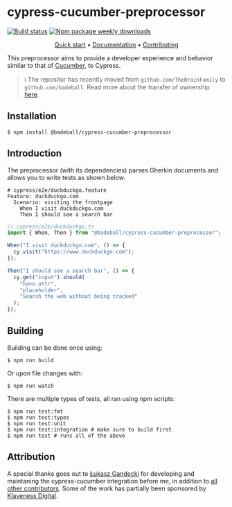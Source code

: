 # cypress-cucumber-preprocessor

[![Build status](https://github.com/badeball/cypress-cucumber-preprocessor/actions/workflows/build.yml/badge.svg)](https://github.com/badeball/cypress-cucumber-preprocessor/actions/workflows/build.yml)
[![Npm package weekly downloads](https://badgen.net/npm/dw/@badeball/cypress-cucumber-preprocessor)](https://npmjs.com/package/@badeball/cypress-cucumber-preprocessor)

<div align="center">

[Quick start](docs/quick-start.md) •
[Documentation](docs/readme.md) •
[Contributing](CONTRIBUTING.md)

</div>

This preprocessor aims to provide a developer experience and behavior similar to that of [Cucumber](https://cucumber.io/), to Cypress.

> :information_source: The repositor has recently moved from `github.com/TheBrainFamily` to `github.com/badeball`. Read more about the transfer of ownership [here](https://github.com/badeball/cypress-cucumber-preprocessor/issues/689).

## Installation

```
$ npm install @badeball/cypress-cucumber-preprocessor
```

## Introduction

The preprocessor (with its dependencies) parses Gherkin documents and allows you to write tests as shown below.

```cucumber
# cypress/e2e/duckduckgo.feature
Feature: duckduckgo.com
  Scenario: visiting the frontpage
    When I visit duckduckgo.com
    Then I should see a search bar
```

```ts
// cypress/e2e/duckduckgo.ts
import { When, Then } from "@badeball/cypress-cucumber-preprocessor";

When("I visit duckduckgo.com", () => {
  cy.visit("https://www.duckduckgo.com");
});

Then("I should see a search bar", () => {
  cy.get("input").should(
    "have.attr",
    "placeholder",
    "Search the web without being tracked"
  );
});
```

## Building

Building can be done once using:

```
$ npm run build
```

Or upon file changes with:

```
$ npm run watch
```

There are multiple types of tests, all ran using npm scripts:

```
$ npm run test:fmt
$ npm run test:types
$ npm run test:unit
$ npm run test:integration # make sure to build first
$ npm run test # runs all of the above
```

## Attribution

A special thanks goes out to [Łukasz Gandecki](https://github.com/lgandecki) for developing and maintaning the cypress-cucumber integration before me, in addition to [all other contributors](https://github.com/badeball/cypress-cucumber-preprocessor/graphs/contributors). Some of the work has partially been sponsored by [Klaveness Digital](https://www.klavenessdigital.com/).
